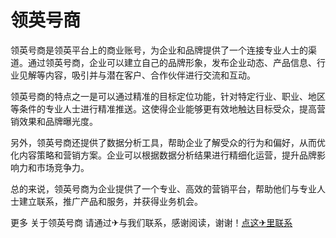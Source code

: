 # 领英号商

领英号商是领英平台上的商业账号，为企业和品牌提供了一个连接专业人士的渠道。通过领英号商，企业可以建立自己的品牌形象，发布企业动态、产品信息、行业见解等内容，吸引并与潜在客户、合作伙伴进行交流和互动。

领英号商的特点之一是可以通过精准的目标定位功能，针对特定行业、职业、地区等条件的专业人士进行精准推送。这使得企业能够更有效地触达目标受众，提高营销效果和品牌曝光度。

另外，领英号商还提供了数据分析工具，帮助企业了解受众的行为和偏好，从而优化内容策略和营销方案。企业可以根据数据分析结果进行精细化运营，提升品牌影响力和市场竞争力。

总的来说，领英号商为企业提供了一个专业、高效的营销平台，帮助他们与专业人士建立联系，推广产品和服务，并获得业务机会。

更多 关于领英号商 请通过✈与我们联系，感谢阅读，谢谢！[点这✈里联系](https://ads.k02.cc)
